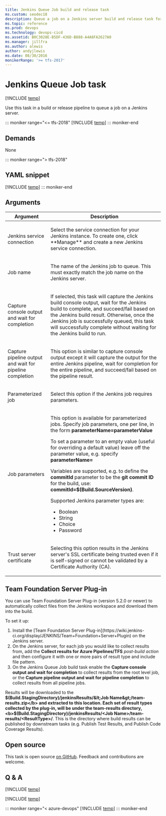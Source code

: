 ```yaml
---
title: Jenkins Queue Job build and release task
ms.custom: seodec18
description: Queue a job on a Jenkins server build and release task for Azure Pipelines and Team Foundation Server (TFS)
ms.topic: reference
ms.prod: devops
ms.technology: devops-cicd
ms.assetid: B0C3028E-B5DF-436D-B888-A4A8FA2627A0
ms.manager: jillfra
ms.author: alewis
author: andyjlewis
ms.date: 08/30/2016
monikerRange: '>= tfs-2017'
---
```


# Jenkins Queue Job task

[!INCLUDE [temp](../../_shared/version-tfs-2017-rtm.md)]

Use this task in a build or release pipeline to queue a job on a Jenkins server.

::: moniker range="<= tfs-2018"
[!INCLUDE [temp](../../_shared/concept-rename-note.md)]
::: moniker-end

## Demands

None

::: moniker range="> tfs-2018"
## YAML snippet
[!INCLUDE [temp](../_shared/yaml/JenkinsQueueJobV2.md)]
::: moniker-end

## Arguments

<table>
<thead>
<tr>
<th>Argument</th>
<th>Description</th>
</tr>
</thead>

<tr>
<td>Jenkins service connection</td>
<td>
<p>Select the service connection for your Jenkins instance.  To create one, click **Manage** and create a new Jenkins service connection.</p>
</td>
</tr>

<tr>
<td>Job name</td>
<td>
<p>The name of the Jenkins job to queue.  This must exactly match the job name on the Jenkins server.</p>
</td>
</tr>

<tr>
<td>Capture console output and wait for completion</td>
<td>
<p>If selected, this task will capture the Jenkins build console output, wait for the Jenkins build to complete, and succeed/fail based on the Jenkins build result.  Otherwise, once the Jenkins job is successfully queued, this task will successfully complete without waiting for the Jenkins build to run.</p>
</td>
</tr>

<tr>
<td>Capture pipeline output and wait for pipeline completion</td>
<td>
<p>This option is similar to capture console output except it will capture the output for the entire Jenkins pipeline, wait for completion for the entire pipeline, and succeed/fail based on the pipeline result.</p>
</td>
</tr>

<tr>
<td>Parameterized job</td>
<td>
<p>Select this option if the Jenkins job requires parameters.</p>
</td>
</tr>

<tr>
<td>Job parameters</td>
<td>
<p>This option is available for parameterized jobs.  Specify job parameters, one per line, in the form <b>parameterName=parameterValue</b><p>To set a parameter to an empty value (useful for overriding a default value) leave off the parameter value, e.g. specify <b>parameterName=</b><p>Variables are supported, e.g. to define the <b>commitId</b> parameter to be the <b>git commit ID</b> for the build, use: <b>commitId=$(Build.SourceVersion)</b>.<p>Supported Jenkins parameter types are: <ul><li>Boolean</li><li>String</li><li>Choice</li><li>Password</li></ul></p>
</td>
</tr>

<tr>
<td>Trust server certificate</td>
<td>
<p>Selecting this option results in the Jenkins server's SSL certificate being trusted even if it is self-signed or cannot be validated by a Certificate Authority (CA).
</td>
</tr>

</table>

## Team Foundation Server Plug-in

You can use Team Foundation Server Plug-in (version 5.2.0 or newer) to automatically collect files from the Jenkins workspace and download them into the build.

To set it up:

<ol>
<li>Install the [Team Foundation Server Plug-in](https://wiki.jenkins-ci.org/display/JENKINS/Team+Foundation+Server+Plugin) on the Jenkins server.
</li>
<li>On the Jenkins server, for each job you would like to collect results from, add the <b>Collect results for Azure Pipelines/TFS</b> <em>post-build action</em> and then configure it with one or more pairs of result type and include file pattern.
</li>
<li>On the Jenkins Queue Job build task enable the <b>Capture console output and wait for completion</b> to collect results from the root level job, or the <b>Capture pipeline output and wait for pipeline completion</b> to collect results from all pipeline jobs.
</ol>

Results will be downloaded to the <b>$(Build.StagingDirectory)/jenkinsResults/&lt;Job Name&gt;/team-results.zip</b> and extracted to this location.  Each set of result types collected by the plug-in, will be under the team-results directory, <b>$(Build.StagingDirectory)/jenkinsResults/&lt;Job Name&gt;/team-results/&lt;ResultType&gt;/</b>.  This is the directory where build results can be published by downstream tasks (e.g. Publish Test Results, and Publish Code Coverage Results).     


## Open source

This task is open source [on GitHub](https://github.com/Microsoft/azure-pipelines-tasks). Feedback and contributions are welcome.

## Q & A
<!-- BEGINSECTION class="md-qanda" -->

[!INCLUDE [temp](../_shared/build-step-common-qa.md)]

[!INCLUDE [temp](../../_shared/qa-agents.md)]

::: moniker range="< azure-devops"
[!INCLUDE [temp](../../_shared/qa-versions.md)]
::: moniker-end

<!-- ENDSECTION -->
